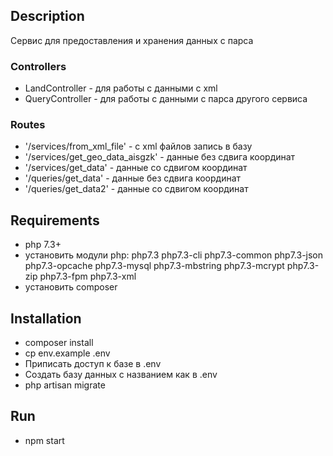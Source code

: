 ## Description
Сервис для предоставления и хранения данных с парса

### Controllers
- LandController - для работы с данными с xml
- QueryController - для работы с данными с парса другого сервиса

### Routes
- '/services/from_xml_file' - с xml файлов запись в базу
- '/services/get_geo_data_aisgzk' - данные без сдвига координат
- '/services/get_data' - данные со сдвигом координат
- '/queries/get_data' - данные без сдвига координат
- '/queries/get_data2' - данные со сдвигом координат

## Requirements
- php 7.3+
- установить модули php: php7.3 php7.3-cli php7.3-common php7.3-json php7.3-opcache php7.3-mysql php7.3-mbstring php7.3-mcrypt php7.3-zip php7.3-fpm php7.3-xml
- установить composer

## Installation
- composer install
- cp env.example .env
- Приписать доступ к базе в .env
- Создать базу данных с названием как в .env
- php artisan migrate

## Run
- npm start